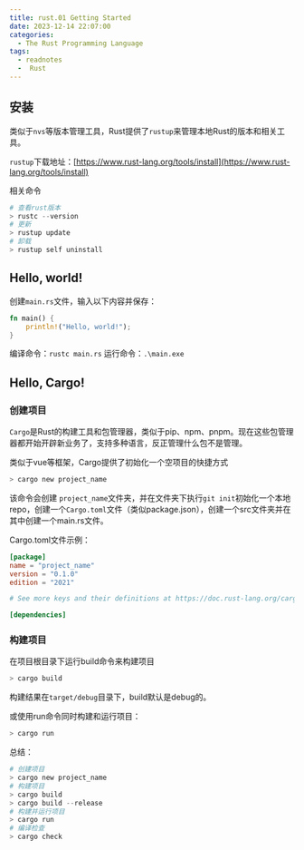```yaml
---
title: rust.01 Getting Started
date: 2023-12-14 22:07:00
categories:
  - The Rust Programming Language
tags:
  - readnotes
  -  Rust
---
```


## 安装

类似于`nvs`等版本管理工具，Rust提供了`rustup`来管理本地Rust的版本和相关工具。

`rustup`下载地址：[https://www.rust-lang.org/tools/install](https://www.rust-lang.org/tools/install)

相关命令

```powershell
# 查看rust版本
> rustc --version
# 更新
> rustup update
# 卸载
> rustup self uninstall
```

## Hello, world!

创建`main.rs`文件，输入以下内容并保存：

```rust
fn main() {
    println!("Hello, world!");
}
```

编译命令：`rustc main.rs`
运行命令：`.\main.exe`



## Hello, Cargo!

### 创建项目

`Cargo`是Rust的构建工具和包管理器，类似于pip、npm、pnpm。现在这些包管理器都开始开辟新业务了，支持多种语言，反正管理什么包不是管理。

类似于vue等框架，Cargo提供了初始化一个空项目的快捷方式

```powershell
> cargo new project_name
```

该命令会创建 `project_name`文件夹，并在文件夹下执行`git init`初始化一个本地repo，创建一个`Cargo.toml`文件（类似package.json），创建一个src文件夹并在其中创建一个main.rs文件。

Cargo.toml文件示例：

```toml
[package]
name = "project_name"
version = "0.1.0"
edition = "2021"

# See more keys and their definitions at https://doc.rust-lang.org/cargo/reference/manifest.html

[dependencies]
```

### 构建项目

在项目根目录下运行build命令来构建项目

```powershell
> cargo build
```

构建结果在`target/debug`目录下，build默认是debug的。

或使用run命令同时构建和运行项目：

```powershell
> cargo run
```

总结：

```powershell
# 创建项目
> cargo new project_name
# 构建项目
> cargo build
> cargo build --release
# 构建并运行项目
> cargo run
# 编译检查
> cargo check
```

